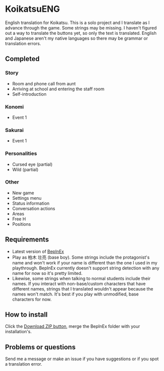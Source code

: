 # KoikatsuENG
English translation for Koikatsu. This is a solo project and I translate as I advance through the game. Some strings may be missing. I haven't figured out a way to translate the buttons yet, so only the text is translated. 
English and Japanese aren't my native languages so there may be grammar or translation errors.

## Completed
### Story
- Room and phone call from aunt
- Arriving at school and entering the staff room
- Self-introduction

### Konomi
- Event 1

### Sakurai
- Event 1

### Personalities 
- Cursed eye (partial)
- Wild (partial)

### Other
- New game
- Settings menu
- Status information
- Conversation actions
- Areas
- Free H
- Positions

## Requirements
- Latest version of [BepInEx](https://github.com/bbepis/BepInEx/releases)
- Play as 柏木 壮亮 (base boy). Some strings include the protagonist's name and won't work if your name is different than the one I used in my playthrough. BepInEx currently doesn't support string detection with any name for now so it's pretty limited.
- Likewise, some strings when talking to normal students include their names. If you interact with non-base/custom characters that have different names, strings that I translated wouldn't appear because the names won't match. It's best if you play with unmodified, base characters for now.

## How to install
Click the [Download ZIP button](https://github.com/FriendlySky/KoikatsuENG/archive/master.zip), merge the BepInEx folder with your installation's.

## Problems or questions
Send me a message or make an issue if you have suggestions or if you spot a translation error.
